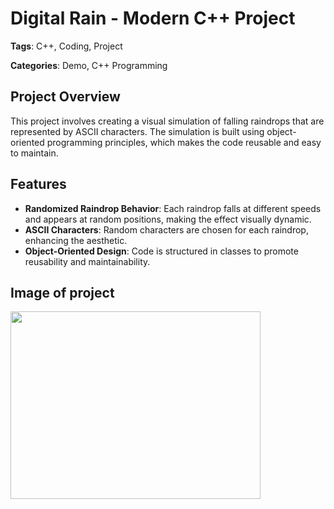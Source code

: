 # Digital Rain - Modern C++ Project

**Tags**: C++, Coding, Project

**Categories**: Demo, C++ Programming

## Project Overview

This project involves creating a visual simulation of falling raindrops that are represented by ASCII characters. The simulation is built using object-oriented programming principles, which makes the code reusable and easy to maintain.

## Features

- **Randomized Raindrop Behavior**: Each raindrop falls at different speeds and appears at random positions, making the effect visually dynamic.
- **ASCII Characters**: Random characters are chosen for each raindrop, enhancing the aesthetic.
- **Object-Oriented Design**: Code is structured in classes to promote reusability and maintainability.

## Image of project
<img src="https://raw.githubusercontent.com/G00406014/digital-rain-25-cpp/main/docs/assets/images/DigitalRainDev1.png" width="400" height="300">
